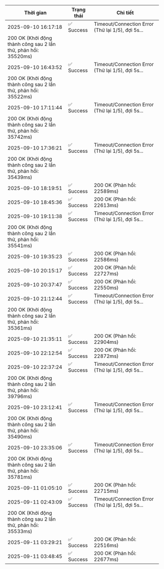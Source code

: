 | Thời gian | Trạng thái | Chi tiết |
|---|---|---|
| 2025-09-10 16:17:18 | ✅ Success | Timeout/Connection Error (Thử lại 1/5), đợi 5s...
200 OK (Khởi động thành công sau 2 lần thử, phản hồi: 35520ms) |
| 2025-09-10 16:43:52 | ✅ Success | Timeout/Connection Error (Thử lại 1/5), đợi 5s...
200 OK (Khởi động thành công sau 2 lần thử, phản hồi: 35522ms) |
| 2025-09-10 17:11:44 | ✅ Success | Timeout/Connection Error (Thử lại 1/5), đợi 5s...
200 OK (Khởi động thành công sau 2 lần thử, phản hồi: 35742ms) |
| 2025-09-10 17:36:21 | ✅ Success | Timeout/Connection Error (Thử lại 1/5), đợi 5s...
200 OK (Khởi động thành công sau 2 lần thử, phản hồi: 35439ms) |
| 2025-09-10 18:19:51 | ✅ Success | 200 OK (Phản hồi: 22589ms) |
| 2025-09-10 18:45:36 | ✅ Success | 200 OK (Phản hồi: 22613ms) |
| 2025-09-10 19:11:38 | ✅ Success | Timeout/Connection Error (Thử lại 1/5), đợi 5s...
200 OK (Khởi động thành công sau 2 lần thử, phản hồi: 35541ms) |
| 2025-09-10 19:35:23 | ✅ Success | 200 OK (Phản hồi: 22586ms) |
| 2025-09-10 20:15:17 | ✅ Success | 200 OK (Phản hồi: 22727ms) |
| 2025-09-10 20:37:47 | ✅ Success | 200 OK (Phản hồi: 22550ms) |
| 2025-09-10 21:12:44 | ✅ Success | Timeout/Connection Error (Thử lại 1/5), đợi 5s...
200 OK (Khởi động thành công sau 2 lần thử, phản hồi: 35361ms) |
| 2025-09-10 21:35:11 | ✅ Success | 200 OK (Phản hồi: 22904ms) |
| 2025-09-10 22:12:54 | ✅ Success | 200 OK (Phản hồi: 22872ms) |
| 2025-09-10 22:37:24 | ✅ Success | Timeout/Connection Error (Thử lại 1/5), đợi 5s...
200 OK (Khởi động thành công sau 2 lần thử, phản hồi: 39796ms) |
| 2025-09-10 23:12:41 | ✅ Success | Timeout/Connection Error (Thử lại 1/5), đợi 5s...
200 OK (Khởi động thành công sau 2 lần thử, phản hồi: 35490ms) |
| 2025-09-10 23:35:06 | ✅ Success | Timeout/Connection Error (Thử lại 1/5), đợi 5s...
200 OK (Khởi động thành công sau 2 lần thử, phản hồi: 35781ms) |
| 2025-09-11 01:05:10 | ✅ Success | 200 OK (Phản hồi: 22715ms) |
| 2025-09-11 02:43:09 | ✅ Success | Timeout/Connection Error (Thử lại 1/5), đợi 5s...
200 OK (Khởi động thành công sau 2 lần thử, phản hồi: 35533ms) |
| 2025-09-11 03:29:21 | ✅ Success | 200 OK (Phản hồi: 22516ms) |
| 2025-09-11 03:48:45 | ✅ Success | 200 OK (Phản hồi: 22677ms) |

